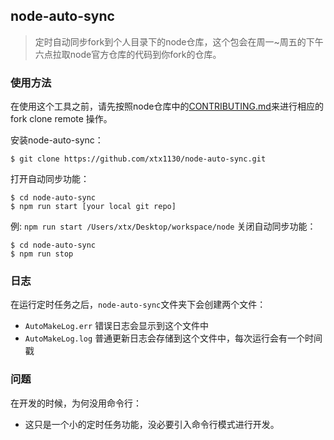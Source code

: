 ## node-auto-sync
>定时自动同步fork到个人目录下的node仓库，这个包会在周一~周五的下午六点拉取node官方仓库的代码到你fork的仓库。

### 使用方法
在使用这个工具之前，请先按照node仓库中的[CONTRIBUTING.md](https://github.com/nodejs/node/blob/master/CONTRIBUTING.md#setting-up-your-local-environment)来进行相应的fork clone remote 操作。

安装node-auto-sync：
```shell
$ git clone https://github.com/xtx1130/node-auto-sync.git
```
打开自动同步功能：
```shell
$ cd node-auto-sync
$ npm run start [your local git repo]
```
例: `npm run start /Users/xtx/Desktop/workspace/node`
关闭自动同步功能：
```shell
$ cd node-auto-sync
$ npm run stop
```

### 日志
在运行定时任务之后，`node-auto-sync`文件夹下会创建两个文件：
- `AutoMakeLog.err` 错误日志会显示到这个文件中
- `AutoMakeLog.log` 普通更新日志会存储到这个文件中，每次运行会有一个时间戳
### 问题
在开发的时候，为何没用命令行：
- 这只是一个小的定时任务功能，没必要引入命令行模式进行开发。